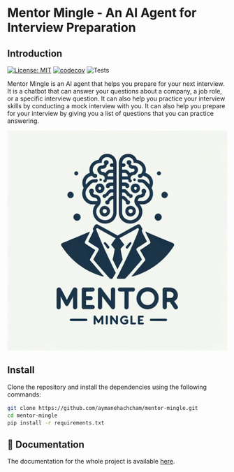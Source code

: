 # Mentor Mingle - An AI Agent for Interview Preparation

## Introduction
[![License: MIT](https://img.shields.io/badge/License-MIT-yellow.svg)](https://opensource.org/licenses/MIT)
[![codecov](https://codecov.io/gh/aymanehachcham/mentor-mingle/branch/main/graph/badge.svg)](https://codecov.io/gh/aymanehachcham/mentor-mingle)
![Tests](https://github.com/aymanehachcham/mentor-mingle/actions/workflows/ci.yml/badge.svg)

Mentor Mingle is an AI agent that helps you prepare for your next interview. It is a chatbot that can answer your questions about a company, a job role, or a specific interview question. It can also help you practice your interview skills by conducting a mock interview with you. 
It can also help you prepare for your interview by giving you a list of questions that you can practice answering.

![Mentor Mingle](images/logo_1.png)

## Install

Clone the repository and install the dependencies using the following commands:

```bash 
git clone https://github.com/aymanehachcham/mentor-mingle.git
cd mentor-mingle
pip install -r requirements.txt
```
## 📖 Documentation

The documentation for the whole project is available [here](https://aymanehachcham.github.io/mentor-mingle/).

